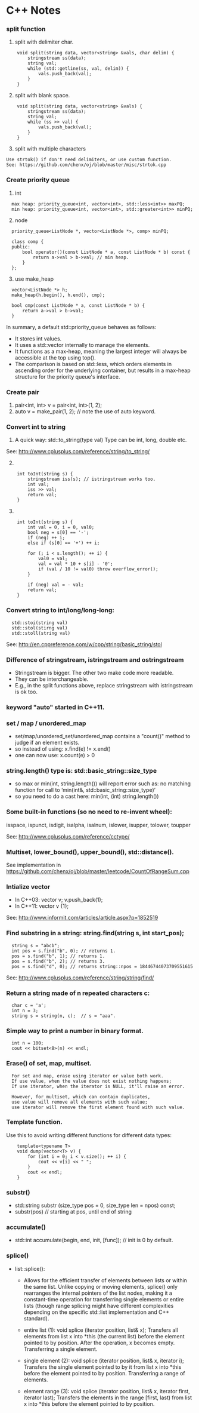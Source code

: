 # C++ Notes

### split function

  1) split with delimiter char.
```
    void split(string data, vector<string> &vals, char delim) {
        stringstream ss(data);
        string val;
        while (std::getline(ss, val, delim)) {
            vals.push_back(val);
        }
    }
```

  2) split with blank space.
```
    void split(string data, vector<string> &vals) {
        stringstream ss(data);
        string val;
        while (ss >> val) {
            vals.push_back(val);
        }
    }
```

  3) split with multiple characters
  
    Use strtok() if don't need delimiters, or use custom function.
    See: https://github.com/chenx/oj/blob/master/misc/strtok.cpp
    
### Create priority queue

  1) int
```
  max heap: priority_queue<int, vector<int>, std::less<int>> maxPQ;
  min heap: priority_queue<int, vector<int>, std::greater<int>> minPQ;
```

  2) node
```
  priority_queue<ListNode *, vector<ListNode *>, comp> minPQ;
  
  class comp {
  public:    
      bool operator()(const ListNode * a, const ListNode * b) const {
          return a->val > b->val; // min heap.
      }
  };
```

  3) use make_heap
```
  vector<ListNode *> h;
  make_heap(h.begin(), h.end(), cmp);
  
  bool cmp(const ListNode * a, const ListNode * b) {
      return a->val > b->val;
  }
```

In summary, a default std::priority_queue<int> behaves as follows:
- It stores int values.
- It uses a std::vector<int> internally to manage the elements.
- It functions as a max-heap, meaning the largest integer will always be accessible at the top using top().
- The comparison is based on std::less<int>, which orders elements in ascending order for the underlying container, but results in a max-heap structure for the priority queue's interface.

### Create pair

  1) pair<int, int> v = pair<int, int>(1, 2);
  2) auto v = make_pair(1, 2); // note the use of auto keyword.
  

### Convert int to string

  1) A quick way: std::to_string(type val)
  Type can be int, long, double etc. 
  
  See: http://www.cplusplus.com/reference/string/to_string/
  
  2) 
```
    int toInt(string s) {
        stringstream iss(s); // istringstream works too.
        int val;
        iss >> val;
        return val;
    }
```

  3) 
```
    int toInt(string s) {
        int val = 0, i = 0, val0;
        bool neg = s[0] == '-';
        if (neg) ++ i;
        else if (s[0] == '+') ++ i;
        
        for (; i < s.length(); ++ i) {
            val0 = val;
            val = val * 10 + s[i] - '0';
            if (val / 10 != val0) throw overflow_error();
        }
        
        if (neg) val = - val;
        return val;
    }
```
  
### Convert string to int/long/long-long:
```
  std::stoi(string val)
  std::stol(stirng val)
  std::stoll(string val)
```
  See: http://en.cppreference.com/w/cpp/string/basic_string/stol


### Difference of stringstream, istringstream and ostringstream

  - Stringstream is bigger. The other two make code more readable.
  - They can be interchangeable. 
  - E.g., in the split functions above, replace stringstream with istringstream is ok too.
  
  
### keyword "auto" started in C++11.


### set / map / unordered_map
  - set/map/unordered_set/unordered_map contains a "count()" method to judge if an element exists.
  - so instead of using: x.find(e) != x.end()
  - one can now use: x.count(e) > 0
  
  
### string.length() type is: std::basic_string<char>::size_type
  - so max or min(int, string.length()) will report error such as:
     no matching function for call to ‘min(int&, std::basic_string<char>::size_type)’
  - so you need to do a cast here: min(int, (int) string.length())
  
  
### Some built-in functions (so no need to re-invent wheel):
  isspace, ispunct, isdigit, isalpha, isalnum, islower, isupper, tolower, toupper
  
  See: http://www.cplusplus.com/reference/cctype/


### Multiset, lower_bound(), upper_bound(), std::distance().
  See implementation in https://github.com/chenx/oj/blob/master/leetcode/CountOfRangeSum.cpp


### Intialize vector
  - In C++03: vector<int> v; v.push_back(1);
  - In C++11: vector<int> v {1};
  
  See: http://www.informit.com/articles/article.aspx?p=1852519
  

### Find substring in a string: string.find(string s, int start_pos);
```
  string s = "abcb";
  int pos = s.find("b", 0); // returns 1.
  pos = s.find("b", 1); // returns 1.
  pos = s.find("b", 2); // returns 3.
  pos = s.find("d", 0); // returns string::npos = 18446744073709551615
```
  See: http://www.cplusplus.com/reference/string/string/find/
  
  
### Return a string made of n repeated characters c:
```
  char c = 'a';
  int n = 3;
  string s = string(n, c);  // s = "aaa".
```

### Simple way to print a number in binary format.
```
  int n = 100;
  cout << bitset<8>(n) << endl;
```

### Erase() of set, map, multiset.
```
  For set and map, erase using iterator or value both work.
  If use value, when the value does not exist nothing happens;
  If use iterator, when the iterator is NULL, it'll raise an error.

  However, for multiset, which can contain duplicates,
  use value will remove all elements with such value;
  use iterator will remove the first element found with such value.
```
  
### Template function.

Use this to avoid writing different functions for different data types:
```
    template<typename T>
    void dump(vector<T> v) {
        for (int i = 0; i < v.size(); ++ i) {
            cout << v[i] << " ";
        }
        cout << endl;
    }
```

### substr()
- std::string substr (size_type pos = 0, size_type len = npos) const;
- substr(pos)  // starting at pos, until end of string

### accumulate()
- std::int accumulate(begin, end, init, [func]);  // init is 0 by default.

### splice()

- list::splice(): 
  - Allows for the efficient transfer of elements between lists or within the same list. 
    Unlike copying or moving elements, splice() only rearranges the internal pointers of the list nodes, 
    making it a constant-time operation for transferring single elements or entire lists (though range 
    splicing might have different complexities depending on the specific std::list implementation and C++ standard).

  - entire list (1): void splice (iterator position, list& x);
    Transfers all elements from list x into *this (the current list) before the element pointed to by position. 
    After the operation, x becomes empty. Transferring a single element.
  
  - single element (2): void splice (iterator position, list& x, iterator i);
    Transfers the single element pointed to by it from list x into *this before the element pointed to by position. 
    Transferring a range of elements.
  
  - element range (3): void splice (iterator position, list& x, iterator first, iterator last);
    Transfers the elements in the range [first, last) from list x into *this before the element pointed to by position.
    
